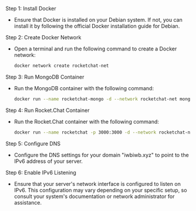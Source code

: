 Step 1: Install Docker
- Ensure that Docker is installed on your Debian system. If not, you can install it by following the official Docker installation guide for Debian.

Step 2: Create Docker Network
- Open a terminal and run the following command to create a Docker network:
  ```bash
  docker network create rocketchat-net
  ```

Step 3: Run MongoDB Container
- Run the MongoDB container with the following command:
  ```bash
  docker run --name rocketchat-mongo -d --network rocketchat-net mongo:latest
  ```

Step 4: Run Rocket.Chat Container
- Run the Rocket.Chat container with the following command:
  ```bash
  docker run --name rocketchat -p 3000:3000 -d --network rocketchat-net -e MONGO_URL=mongodb://rocketchat-mongo:27017/rocketchat -e ROOT_URL=http://domain.com:3000 -e PORT=3000 -e Accounts_UseDNSDomainCheck=True -e DISABLE_IPV6=false rocket.chat:latest
  ```

Step 5: Configure DNS
- Configure the DNS settings for your domain "iwbiwb.xyz" to point to the IPv6 address of your server.

Step 6: Enable IPv6 Listening
- Ensure that your server's network interface is configured to listen on IPv6. This configuration may vary depending on your specific setup, so consult your system's documentation or network administrator for assistance.